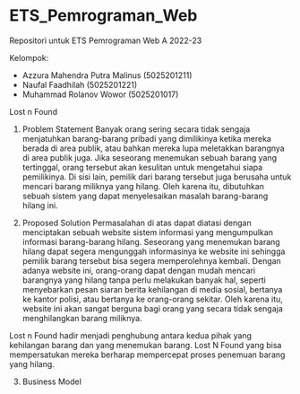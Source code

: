# ETS_Pemrograman_Web

Repositori untuk ETS Pemrograman Web A 2022-23

Kelompok:

- Azzura Mahendra Putra Malinus (5025201211)
- Naufal Faadhilah              (5025201221)
- Muhammad Rolanov Wowor        (5025201017)

Lost n Found
1. Problem Statement
Banyak orang sering secara tidak sengaja menjatuhkan barang-barang pribadi yang dimilikinya ketika mereka berada di area publik, atau bahkan mereka lupa meletakkan barangnya di area publik juga. Jika seseorang menemukan sebuah barang yang tertinggal, orang tersebut akan kesulitan untuk mengetahui siapa pemilikinya. Di sisi lain, pemilik dari barang tersebut juga berusaha untuk mencari barang miliknya yang hilang. Oleh karena itu, dibutuhkan sebuah sistem yang dapat menyelesaikan masalah barang-barang hilang ini.

2. Proposed Solution 
Permasalahan di atas dapat diatasi dengan menciptakan sebuah website sistem informasi yang mengumpulkan informasi barang-barang hilang. Seseorang yang menemukan barang hilang dapat segera mengunggah informasinya ke website ini sehingga pemilik barang tersebut bisa segera memperolehnya kembali. Dengan adanya website ini, orang-orang dapat dengan mudah mencari barangnya yang hilang tanpa perlu melakukan banyak hal, seperti menyebarkan pesan siaran berita kehilangan di media sosial, bertanya ke kantor polisi, atau bertanya ke orang-orang sekitar. Oleh karena itu, website ini akan sangat berguna bagi orang yang secara tidak sengaja menghilangkan barang miliknya.

Lost n Found hadir menjadi penghubung antara kedua pihak yang kehilangan barang dan yang menemukan barang. Lost N Found yang bisa mempersatukan mereka berharap mempercepat proses penemuan barang yang hilang.

3. Business Model